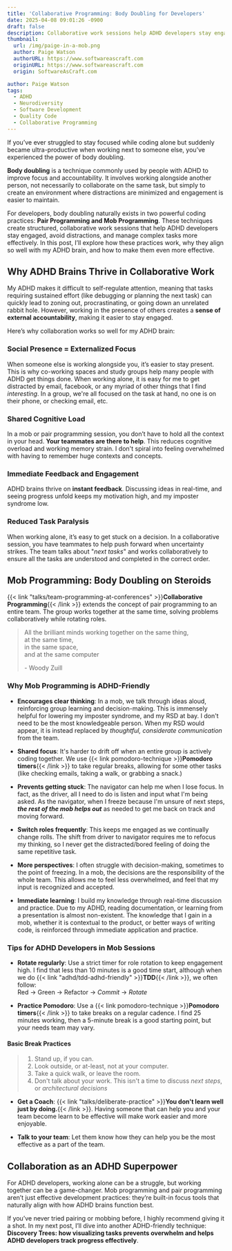 ```yaml
---
title: 'Collaborative Programming: Body Doubling for Developers'
date: 2025-04-08 09:01:26 -0900
draft: false
description: Collaborative work sessions help ADHD developers stay engaged, avoid distractions, and manage complex tasks more effectively
thumbnail:
  url: /img/paige-in-a-mob.png
  author: Paige Watson
  authorURL: https://www.softwareascraft.com
  originURL: https://www.softwareascraft.com
  origin: SoftwareAsCraft.com

author: Paige Watson
tags:
  - ADHD
  - Neurodiversity
  - Software Development
  - Quality Code
  - Collaborative Programming 
---
```


If you’ve ever struggled to stay focused while coding alone but suddenly became ultra-productive when working next to
someone else, you’ve experienced the power of body doubling.

**Body doubling** is a technique commonly used by people with ADHD to improve focus and accountability. It involves working
alongside another person, not necessarily to collaborate on the same task, but simply to create an environment where
distractions are minimized and engagement is easier to maintain.

For developers, body doubling naturally exists in two powerful coding practices: **Pair Programming and Mob Programming**.
These techniques create structured, collaborative work sessions that help ADHD developers stay engaged, avoid
distractions, and manage complex tasks more effectively. In this post, I’ll explore how these practices work, why they
align so well with my ADHD brain, and how to make them even more effective.

## Why ADHD Brains Thrive in Collaborative Work

My ADHD makes it difficult to self-regulate attention, meaning that tasks requiring sustained effort (like debugging or 
planning the next task) can quickly lead to zoning out, procrastinating, or going down an unrelated rabbit hole. 
However, working in the presence of others creates a **sense of external accountability**, making it easier to stay
engaged.

Here’s why collaboration works so well for my ADHD brain:

### Social Presence = Externalized Focus

When someone else is working alongside you, it’s easier to stay present. This is why co-working spaces and study groups
help many people with ADHD get things done.  When working alone, it is easy for me to get distracted by email, facebook, 
or any myriad of other things that I find _interesting_. In a group, we're all focused on the task at hand, no one is on
their phone, or checking email, etc.   

### Shared Cognitive Load

In a mob or pair programming session, you don’t have to hold all the context in your head. **Your teammates are there to
help**. This reduces cognitive overload and working memory strain. I don't spiral into feeling overwhelmed with having to
remember huge contexts and concepts.

### Immediate Feedback and Engagement

ADHD brains thrive on **instant feedback**. Discussing ideas in real-time, and seeing progress unfold keeps my motivation
high, and my imposter syndrome low.

### Reduced Task Paralysis

When working alone, it’s easy to get stuck on a decision. In a collaborative session, you have teammates to help push
forward when uncertainty strikes. The team talks about "_next tasks_" and works collaboratively to ensure all the tasks
are understood and completed in the correct order.

## Mob Programming: Body Doubling on Steroids

{{< link "talks/team-programming-at-conferences" >}}**Collaborative Programming**{{< /link >}} extends the concept of 
pair programming to an entire team. The group works together at the same time, solving problems collaboratively while
rotating roles.
>All the brilliant minds working together on the same thing,  
> at the same time,  
> in the same space,  
> and at the same computer
> 
>\- Woody Zuill

### Why Mob Programming is ADHD-Friendly

- **Encourages clear thinking**: In a mob, we talk through ideas aloud, reinforcing group learning and decision-making. 
This is immensely helpful for lowering my imposter syndrome, and my RSD at bay. I don't need to be the most
knowledgeable person.  When my RSD would appear, it is instead replaced by _thoughtful, considerate communication_ 
from the team.

- **Shared focus**: It's harder to drift off when an entire group is actively coding together.  We use 
{{< link pomodoro-technique >}}**Pomodoro timers**{{< /link >}} to take regular breaks, allowing for some other tasks
(like checking emails, taking a walk, or grabbing a snack.)

- **Prevents getting stuck**: The navigator can help me when I lose focus.  In fact, as the driver, all I need to do is 
listen and input what I'm being asked.  As the navigator, when I freeze because I'm unsure of next steps, **_the rest of 
the mob helps out_** as needed to get me back on track and moving forward.

- **Switch roles frequently**: This keeps me engaged as we continually change rolls.  The shift from driver to navigator 
requires me to refocus my thinking, so I never get the distracted/bored feeling of doing the same repetitive task.

- **More perspectives**: I often struggle with decision-making, sometimes to the point of freezing.  In a mob, the
decisions are the responsibility of the whole team.  This allows me to feel less overwhelmed, and feel that my input is
recognized and accepted.

- **Immediate learning**: I build my knowledge through real-time discussion and practice.  Due to my ADHD, reading
documentation, or learning from a presentation is almost non-existent.  The knowledge that I gain in a mob, whether it
is contextual to the product, or better ways of writing code, is reinforced through immediate application and practice.

### Tips for ADHD Developers in Mob Sessions

- **Rotate regularly**: Use a strict timer for role rotation to keep engagement high. I find that less than 10 minutes
is a good time start, although when we do {{< link "adhd/tdd-adhd-friendly" >}}**TDD**{{< /link >}}, we often follow:   
Red → Green → Refactor → _Commit_ → _Rotate_

- **Practice Pomodoro**: Use a {{< link pomodoro-technique >}}**Pomodoro timers**{{< /link >}} to take breaks on a regular cadence. I find 25 minutes working, then a 5-minute
break is a good starting point, but your needs team may vary.  

#### Basic Break Practices
> 1. Stand up, if you can.
> 2. Look outside, or at-least, not at your computer.
> 3. Take a quick walk, or leave the room.
> 4. Don't talk about your work.  This isn't a time to discuss _next steps_, or _architectural decisions_

- **Get a Coach**: {{< link "talks/deliberate-practice" >}}**You don't learn well just by doing.**{{< /link >}}. Having 
someone that can help you and your team become learn to be effective will make work easier and more enjoyable.

- **Talk to your team**: Let them know how they can help you be the most effective as a part of the team.

## Collaboration as an ADHD Superpower

For ADHD developers, working alone can be a struggle, but working together can be a game-changer. Mob programming and
pair programming aren’t just effective development practices: they’re built-in focus tools that naturally align with how
ADHD brains function best.

If you’ve never tried pairing or mobbing before, I highly recommend giving it a shot. In my next post, I’ll dive into
another ADHD-friendly technique: **Discovery Trees: how visualizing tasks prevents overwhelm and helps ADHD developers
track progress effectively**.